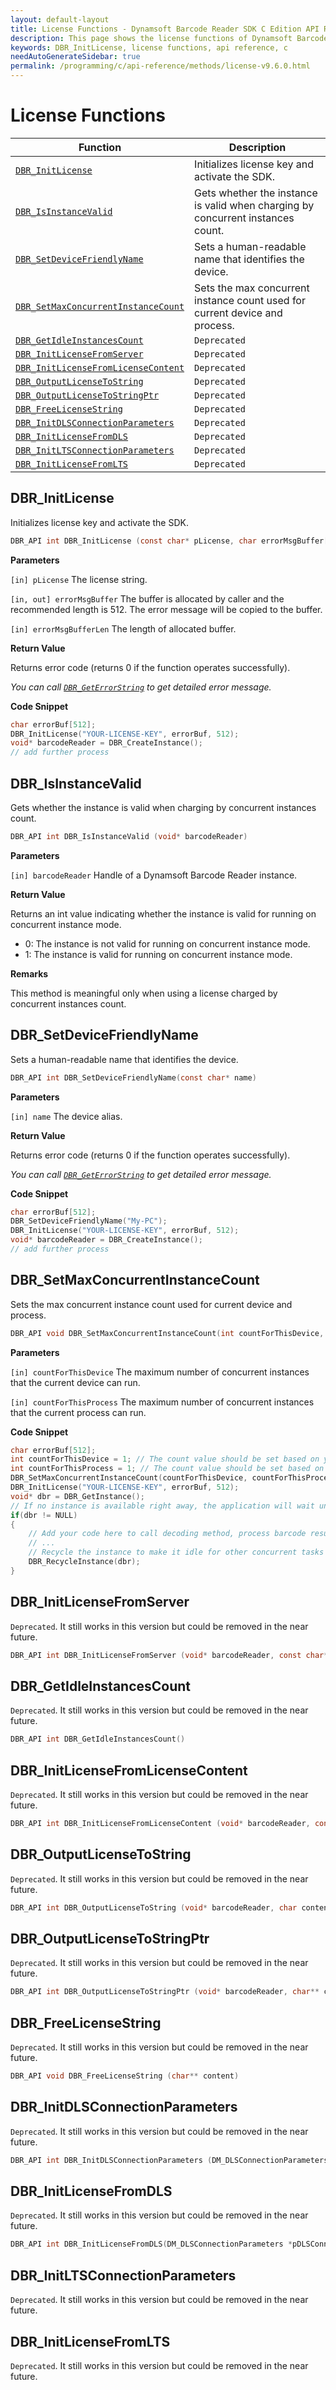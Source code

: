 ```yaml
---
layout: default-layout
title: License Functions - Dynamsoft Barcode Reader SDK C Edition API Reference
description: This page shows the license functions of Dynamsoft Barcode Reader SDK C Edition.
keywords: DBR_InitLicense, license functions, api reference, c
needAutoGenerateSidebar: true
permalink: /programming/c/api-reference/methods/license-v9.6.0.html
---
```


# License Functions

  | Function               | Description |
  |----------------------|-------------|
  | [`DBR_InitLicense`](#dbr_initlicense) | Initializes license key and activate the SDK. |
  | [`DBR_IsInstanceValid`](#dbr_isinstancevalid) | Gets whether the instance is valid when charging by concurrent instances count. |
  | [`DBR_SetDeviceFriendlyName`](#dbr_setdevicefriendlyname) | Sets a human-readable name that identifies the device. |
  | [`DBR_SetMaxConcurrentInstanceCount`](#dbr_setmaxconcurrentinstancecount) | Sets the max concurrent instance count used for current device and process. |
  | [`DBR_GetIdleInstancesCount`](#dbr_getidleinstancescount) | `Deprecated` |
  | [`DBR_InitLicenseFromServer`](#dbr_initlicensefromserver) | `Deprecated` |
  | [`DBR_InitLicenseFromLicenseContent`](#dbr_initlicensefromlicensecontent) | `Deprecated` |
  | [`DBR_OutputLicenseToString`](#dbr_outputlicensetostring) | `Deprecated` |
  | [`DBR_OutputLicenseToStringPtr`](#dbr_outputlicensetostringptr) | `Deprecated` |
  | [`DBR_FreeLicenseString`](#dbr_freelicensestring) | `Deprecated` |
  | [`DBR_InitDLSConnectionParameters`](#dbr_initdlsconnectionparameters) | `Deprecated` |
  | [`DBR_InitLicenseFromDLS`](#dbr_initlicensefromdls) | `Deprecated` |
  | [`DBR_InitLTSConnectionParameters`](#dbr_initltsconnectionparameters) | `Deprecated` |
  | [`DBR_InitLicenseFromLTS`](#dbr_initlicensefromlts) | `Deprecated` |

## DBR_InitLicense

Initializes license key and activate the SDK.

```c
DBR_API int DBR_InitLicense (const char* pLicense, char errorMsgBuffer[], const int errorMsgBufferLen)
```

**Parameters**

`[in] pLicense` The license string.

`[in, out] errorMsgBuffer` The buffer is allocated by caller and the recommended length is 512. The error message will be copied to the buffer.

`[in] errorMsgBufferLen` The length of allocated buffer.

**Return Value**

Returns error code (returns 0 if the function operates successfully).

*You can call [`DBR_GetErrorString`](general.md#dbr_geterrorstring) to get detailed error message.*

**Code Snippet**

```c
char errorBuf[512];
DBR_InitLicense("YOUR-LICENSE-KEY", errorBuf, 512);
void* barcodeReader = DBR_CreateInstance();
// add further process
```

## DBR_IsInstanceValid

Gets whether the instance is valid when charging by concurrent instances count.

```c
DBR_API int DBR_IsInstanceValid (void* barcodeReader)
```

**Parameters**

`[in] barcodeReader` Handle of a Dynamsoft Barcode Reader instance.

**Return Value**

Returns an int value indicating whether the instance is valid for running on concurrent instance mode.

- 0: The instance is not valid for running on concurrent instance mode.
- 1: The instance is valid for running on concurrent instance mode.

**Remarks**

This method is meaningful only when using a license charged by concurrent instances count.

## DBR_SetDeviceFriendlyName

Sets a human-readable name that identifies the device.

```c
DBR_API int DBR_SetDeviceFriendlyName(const char* name)
```

**Parameters**

`[in] name` The device alias.

**Return Value**

Returns error code (returns 0 if the function operates successfully).

*You can call [`DBR_GetErrorString`](general.md#dbr_geterrorstring) to get detailed error message.*

**Code Snippet**

```c
char errorBuf[512];
DBR_SetDeviceFriendlyName("My-PC");
DBR_InitLicense("YOUR-LICENSE-KEY", errorBuf, 512);
void* barcodeReader = DBR_CreateInstance();
// add further process
```

## DBR_SetMaxConcurrentInstanceCount

Sets the max concurrent instance count used for current device and process.

```c
DBR_API void DBR_SetMaxConcurrentInstanceCount(int countForThisDevice, int countForThisProcess)
```

**Parameters**

`[in] countForThisDevice` The maximum number of concurrent instances that the current device can run.

`[in] countForThisProcess` The maximum number of concurrent instances that the current process can run.

**Code Snippet**

```c
char errorBuf[512];
int countForThisDevice = 1; // The count value should be set based on your purchased license count
int countForThisProcess = 1; // The count value should be set based on your purchased license count
DBR_SetMaxConcurrentInstanceCount(countForThisDevice, countForThisProcess);
DBR_InitLicense("YOUR-LICENSE-KEY", errorBuf, 512);
void* dbr = DBR_GetInstance();
// If no instance is available right away, the application will wait until one becomes available
if(dbr != NULL)
{
    // Add your code here to call decoding method, process barcode results and so on
    // ...
    // Recycle the instance to make it idle for other concurrent tasks
    DBR_RecycleInstance(dbr);
}
```

## DBR_InitLicenseFromServer

`Deprecated`. It still works in this version but could be removed in the near future.

```c
DBR_API int DBR_InitLicenseFromServer (void* barcodeReader, const char* pLicenseServer, const char* pLicenseKey)
```   

## DBR_GetIdleInstancesCount

`Deprecated`. It still works in this version but could be removed in the near future.

```c
DBR_API int DBR_GetIdleInstancesCount()
```

## DBR_InitLicenseFromLicenseContent
`Deprecated`. It still works in this version but could be removed in the near future.

```c
DBR_API int DBR_InitLicenseFromLicenseContent (void* barcodeReader, const char* pLicenseKey, const char* pLicenseContent)	
```   


## DBR_OutputLicenseToString
`Deprecated`. It still works in this version but could be removed in the near future.

```c
DBR_API int DBR_OutputLicenseToString (void* barcodeReader, char content[], int contentLen)
```   
   

## DBR_OutputLicenseToStringPtr
`Deprecated`. It still works in this version but could be removed in the near future.

```c
DBR_API int DBR_OutputLicenseToStringPtr (void* barcodeReader, char** content)
```   

   

## DBR_FreeLicenseString
`Deprecated`. It still works in this version but could be removed in the near future.

```c
DBR_API void DBR_FreeLicenseString (char** content)
```   


## DBR_InitDLSConnectionParameters
`Deprecated`. It still works in this version but could be removed in the near future.

```c
DBR_API int DBR_InitDLSConnectionParameters (DM_DLSConnectionParameters *pDLSConnectionParameters)
```   


## DBR_InitLicenseFromDLS
`Deprecated`. It still works in this version but could be removed in the near future.

```c
DBR_API int DBR_InitLicenseFromDLS(DM_DLSConnectionParameters *pDLSConnectionParameters, char errorMsgBuffer[], const int errorMsgBufferLen)
```   

## DBR_InitLTSConnectionParameters
`Deprecated`. It still works in this version but could be removed in the near future.

## DBR_InitLicenseFromLTS
`Deprecated`. It still works in this version but could be removed in the near future.
